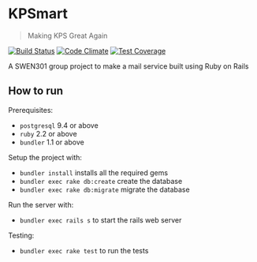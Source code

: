 # KPSmart

>  Making KPS Great Again

[![Build Status](https://travis-ci.org/team-great/kpsmart.svg?branch=master)](https://travis-ci.org/team-great/kpsmart)
[![Code Climate](https://codeclimate.com/github/team-great/kpsmart/badges/gpa.svg)](https://codeclimate.com/github/team-great/kpsmart)
[![Test Coverage](https://codeclimate.com/github/team-great/kpsmart/badges/coverage.svg)](https://codeclimate.com/github/team-great/kpsmart/coverage)

A SWEN301 group project to make a mail service built using Ruby on Rails

## How to run

Prerequisites:

 * `postgresql` 9.4 or above
 * `ruby` 2.2 or above
 * `bundler` 1.1 or above

Setup the project with:

 * `bundler install` installs all the required gems
 * `bundler exec rake db:create` create the database
 * `bundler exec rake db:migrate` migrate the database

Run the server with:

 * `bundler exec rails s` to start the rails web server

Testing:

 * `bundler exec rake test` to run the tests


